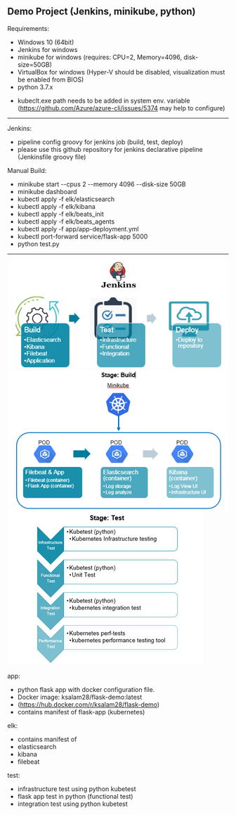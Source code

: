 Demo Project (Jenkins, minikube, python)
----------------------------------------
Requirements: 
- Windows 10 (64bit)
- Jenkins for windows
- minikube for windows (requires: CPU=2, Memory=4096, disk-size=50GB)
- VirtualBox for windows (Hyper-V should be disabled, visualization must be enabled from BIOS)
- python 3.7.x

* kubeclt.exe path needs to be added in system env. variable (https://github.com/Azure/azure-cli/issues/5374 may help to configure)
-------------------------------

Jenkins: 
- pipeline config groovy for jenkins job (build, test, deploy)
- please use this github repository for jenkins declarative pipeline (Jenkinsfile groovy file) 

Manual Build:
- minikube start --cpus 2 --memory 4096 --disk-size 50GB
- minikube dashboard
- kubectl apply -f elk/elasticsearch
- kubectl apply -f elk/kibana
- kubectl apply -f elk/beats_init
- kubectl apply -f elk/beats_agents
- kubectl apply -f app/app-deployment.yml
- kubectl port-forward service/flask-app 5000
- python test.py
-----------------------------
![alt text](https://github.com/ksalam28/DemoProject/blob/master/img/jenkins.PNG)
![alt text](https://github.com/ksalam28/DemoProject/blob/master/img/build.PNG)
![alt text](https://github.com/ksalam28/DemoProject/blob/master/img/test.PNG)

app: 
- python flask app with docker configuration file.
- Docker image: ksalam28/flask-demo:latest 
- (https://hub.docker.com/r/ksalam28/flask-demo)
- contains manifest of flask-app (kubernetes)
     
elk: 
- contains manifest of
- elasticsearch
- kibana
- filebeat

test: 
- infrastructure test using python kubetest 
- flask app test in python (functional test)
- integration test using python kubetest



